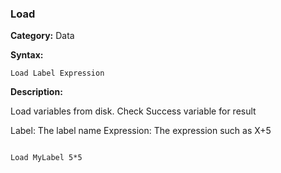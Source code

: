 ### Load

**Category:**
Data

**Syntax:**

```scorpionengine
Load Label Expression
```

**Description:**

Load variables from disk. Check Success variable for result

Label: The label name
Expression: The expression such as X+5

```scorpionengine

Load MyLabel 5*5

```
